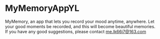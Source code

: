 # MyMemoryAppYL


MyMemory, an app that lets you record your mood anytime, anywhere. Let your good moments be recorded, and this will become beautiful memories.
If you have any good suggestions, please contact me.lk66i7@163.com 
